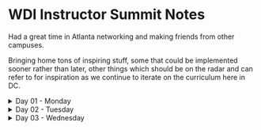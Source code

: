# WDI Instructor Summit Notes

Had a great time in Atlanta networking and making friends from other campuses.

Bringing home tons of inspiring stuff, some that could be implemented sooner rather than later, other things which should be on the radar and can refer to for inspiration as we continue to iterate on the curriculum here in DC.

<details>
<summary>Day 01 - Monday</summary>
On Monday representatives from each instructional team presented an overview of how they present the curriculum in their market. It was a pleasant surprise to see the curriculum moving towards more common goals but still each campus has their own approach and their own personality.

Most of the well-established and successful campuses teach Javascript first, and are mostly following the relative same sequence as the outline from Baseline.

People are coming to a lot of the same conclusions in terms of curriculum.

<img src="images/some-of-us.jpg" alt="Some of us in GA Atlanta" />

### Metro Share-Out
[METRO Share-Out Notes](metro-share-out.md)

Hightlights include:
- Half-day Wednesdays
- Removing Auth from several projects
- RepoTagger
- GArnet / GAlaxy student-tracker
- "Teach the class, not the curriculum"
- "The power of language"
</details>

<details>
<summary>Day 02 - Tuesday</summary>
Day 02 and 03 gave instructors a chance to share best practices.

<img src="images/guys-with-long-hair.jpg" alt="Guys with long hair" />

## Santa Monica
Phil Lamplugh on Teaching and Classroom Management
- relating concepts to the real world
- writing questions on the wall
- whys poignant guide to ruby
- Metaphors!

<details><summary>What is your go-to variable for an array?</summary>Rafa from NY suggested a closet</details>
<details>
    <summary>How do you explain function parameters?</summary>woodchipper, placeholders
</details>
<details>
    <summary>How do you describe HTTP?</summary>Game of Battleship
</details>
<details>
    <summary>Node.js? The DOM? variable scope...?</summary>
    Go to the summit next year!
</details>

## Seattle, Austin
Brian Hague and Sean Shannon spoke about ES6 aka ES2015. There was no resolution but it seemed that most people think it's a good idea to introduce as a special topic in support of something like React.js. Special tooling may be necessary due to lack of cross-browser support. React is going to have some transpiling anyway so why not do ES6? Suggested build tools:  Babel, webpack, Gulp

## Remote
Adi Hanash, Matt Huntington and Gordon ____ gave a great presentation on the remote curriculum. They started with red flags and had a failed attempt at a live demo using Cloud9. Despite the technical challenges, we were all impressed that this is going to be cool.

## New York
Jason Seminara spoke about React.js in WDI. Again, there was no resolution, but we think it would be similar to the ES6/2015 question. Most people think it's a good idea to introduce as a special topic.

## Global
Jay Nappy spoke about using Git/GitHub in the classroom. Specifically, copyright issues.
- Teaching trick: Jay made a Gist presentation with 3 prompts: "React to this statement"
- GA is speaking with GitHub about an Enterprise account. We'll see what happens!

## Atlanta
Dr. Mike Hopper spoke about GAlaxy - another website for instructor/student interaction built in the MEAN stack.

## Global
Jeanny spoke to us about Instructor collaborations with Instructional Design.
- What does collaboration look like?
- It seems like they don't have tooling for this but so we need to build our own.
- Highlighted DC's processes as a way to start collaborating without waiting for global

## New York / Global
Jessica Skeete - WDI Vision for the Future
- Other campuses ARE failing students as late as week 6! Global average is 9% failure rate
- We did a SWOT analysis, which was also awesome.

![Future-WDI](./wdi-summit/images.wdi_future-1.png)

</details>

<details>
<summary>Day 03 - Wednesday</summary>
Wednesday was short and sweet.

## New York
Andrew Madden, the Lead Instructor in NYC used to carry a notecard with him as a reminder of how to set up a great lesson:

* Context
* Specific
* How
* Objectives

He also introduced two useful ways to avoid a codealong:
1. Catch up
2. Screencast

## Boston

Boston is doing a bunch of cool things. One things that stuck out is their philosophy about language. They are firm believes in the power of language and think that is extremely important and frames the entire course. Here are some of our own rewrites of the [language we use](./language.md)

Boston also puts the MIT license and a copyright notice in all their public repos on GitHub. What do you think of [this license](./license.md)

## Global
Jess had a follow-up session in response to her session the previous day.
- "We are not trying to impose one curriculum on everybody."
- There is a need to have a set of modular resources that local instructional teams can influence and selectively poach as needed

## LA, Seattle
Meredith Byers and Chelsea Byers co-led a wrap up activity, "Rose, Thorn & Bud"
![roses](./wdi-summit/images/roses.jpg)
![thorns](./wdi-summit/images/thorns.jpg)
![buds](./wdi-summit/images/buds.jpg)


## Action Items

And at the end we quickly developed a tool that came to be known as [The Benn Diagram](images/wdi-summit-ben-diagram.pdf)

What does this look like for our market?

</details>
